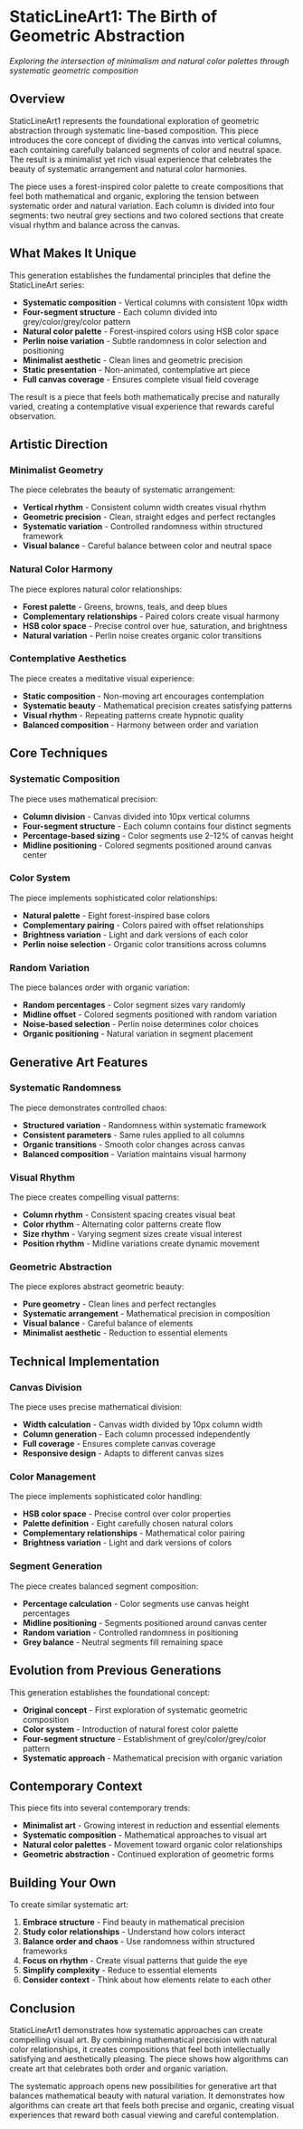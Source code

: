 # StaticLineArt1: The Birth of Geometric Abstraction

*Exploring the intersection of minimalism and natural color palettes through systematic geometric composition*

## Overview

StaticLineArt1 represents the foundational exploration of geometric abstraction through systematic line-based composition. This piece introduces the core concept of dividing the canvas into vertical columns, each containing carefully balanced segments of color and neutral space. The result is a minimalist yet rich visual experience that celebrates the beauty of systematic arrangement and natural color harmonies.

The piece uses a forest-inspired color palette to create compositions that feel both mathematical and organic, exploring the tension between systematic order and natural variation. Each column is divided into four segments: two neutral grey sections and two colored sections that create visual rhythm and balance across the canvas.

## What Makes It Unique

This generation establishes the fundamental principles that define the StaticLineArt series:

- **Systematic composition** - Vertical columns with consistent 10px width
- **Four-segment structure** - Each column divided into grey/color/grey/color pattern
- **Natural color palette** - Forest-inspired colors using HSB color space
- **Perlin noise variation** - Subtle randomness in color selection and positioning
- **Minimalist aesthetic** - Clean lines and geometric precision
- **Static presentation** - Non-animated, contemplative art piece
- **Full canvas coverage** - Ensures complete visual field coverage

The result is a piece that feels both mathematically precise and naturally varied, creating a contemplative visual experience that rewards careful observation.

## Artistic Direction

### Minimalist Geometry

The piece celebrates the beauty of systematic arrangement:

- **Vertical rhythm** - Consistent column width creates visual rhythm
- **Geometric precision** - Clean, straight edges and perfect rectangles
- **Systematic variation** - Controlled randomness within structured framework
- **Visual balance** - Careful balance between color and neutral space

### Natural Color Harmony

The piece explores natural color relationships:

- **Forest palette** - Greens, browns, teals, and deep blues
- **Complementary relationships** - Paired colors create visual harmony
- **HSB color space** - Precise control over hue, saturation, and brightness
- **Natural variation** - Perlin noise creates organic color transitions

### Contemplative Aesthetics

The piece creates a meditative visual experience:

- **Static composition** - Non-moving art encourages contemplation
- **Systematic beauty** - Mathematical precision creates satisfying patterns
- **Visual rhythm** - Repeating patterns create hypnotic quality
- **Balanced composition** - Harmony between order and variation

## Core Techniques

### Systematic Composition

The piece uses mathematical precision:

- **Column division** - Canvas divided into 10px vertical columns
- **Four-segment structure** - Each column contains four distinct segments
- **Percentage-based sizing** - Color segments use 2-12% of canvas height
- **Midline positioning** - Colored segments positioned around canvas center

### Color System

The piece implements sophisticated color relationships:

- **Natural palette** - Eight forest-inspired base colors
- **Complementary pairing** - Colors paired with offset relationships
- **Brightness variation** - Light and dark versions of each color
- **Perlin noise selection** - Organic color transitions across columns

### Random Variation

The piece balances order with organic variation:

- **Random percentages** - Color segment sizes vary randomly
- **Midline offset** - Colored segments positioned with random variation
- **Noise-based selection** - Perlin noise determines color choices
- **Organic positioning** - Natural variation in segment placement

## Generative Art Features

### Systematic Randomness

The piece demonstrates controlled chaos:

- **Structured variation** - Randomness within systematic framework
- **Consistent parameters** - Same rules applied to all columns
- **Organic transitions** - Smooth color changes across canvas
- **Balanced composition** - Variation maintains visual harmony

### Visual Rhythm

The piece creates compelling visual patterns:

- **Column rhythm** - Consistent spacing creates visual beat
- **Color rhythm** - Alternating color patterns create flow
- **Size rhythm** - Varying segment sizes create visual interest
- **Position rhythm** - Midline variations create dynamic movement

### Geometric Abstraction

The piece explores abstract geometric beauty:

- **Pure geometry** - Clean lines and perfect rectangles
- **Systematic arrangement** - Mathematical precision in composition
- **Visual balance** - Careful balance of elements
- **Minimalist aesthetic** - Reduction to essential elements

## Technical Implementation

### Canvas Division

The piece uses precise mathematical division:

- **Width calculation** - Canvas width divided by 10px column width
- **Column generation** - Each column processed independently
- **Full coverage** - Ensures complete canvas coverage
- **Responsive design** - Adapts to different canvas sizes

### Color Management

The piece implements sophisticated color handling:

- **HSB color space** - Precise control over color properties
- **Palette definition** - Eight carefully chosen natural colors
- **Complementary relationships** - Mathematical color pairing
- **Brightness variation** - Light and dark versions of colors

### Segment Generation

The piece creates balanced segment composition:

- **Percentage calculation** - Color segments use canvas height percentages
- **Midline positioning** - Segments positioned around canvas center
- **Random variation** - Controlled randomness in positioning
- **Grey balance** - Neutral segments fill remaining space

## Evolution from Previous Generations

This generation establishes the foundational concept:

- **Original concept** - First exploration of systematic geometric composition
- **Color system** - Introduction of natural forest color palette
- **Four-segment structure** - Establishment of grey/color/grey/color pattern
- **Systematic approach** - Mathematical precision with organic variation

## Contemporary Context

This piece fits into several contemporary trends:

- **Minimalist art** - Growing interest in reduction and essential elements
- **Systematic composition** - Mathematical approaches to visual art
- **Natural color palettes** - Movement toward organic color relationships
- **Geometric abstraction** - Continued exploration of geometric forms

## Building Your Own

To create similar systematic art:

1. **Embrace structure** - Find beauty in mathematical precision
2. **Study color relationships** - Understand how colors interact
3. **Balance order and chaos** - Use randomness within structured frameworks
4. **Focus on rhythm** - Create visual patterns that guide the eye
5. **Simplify complexity** - Reduce to essential elements
6. **Consider context** - Think about how elements relate to each other

## Conclusion

StaticLineArt1 demonstrates how systematic approaches can create compelling visual art. By combining mathematical precision with natural color relationships, it creates compositions that feel both intellectually satisfying and aesthetically pleasing. The piece shows how algorithms can create art that celebrates both order and organic variation.

The systematic approach opens new possibilities for generative art that balances mathematical beauty with natural variation. It demonstrates how algorithms can create art that feels both precise and organic, creating visual experiences that reward both casual viewing and careful contemplation. 